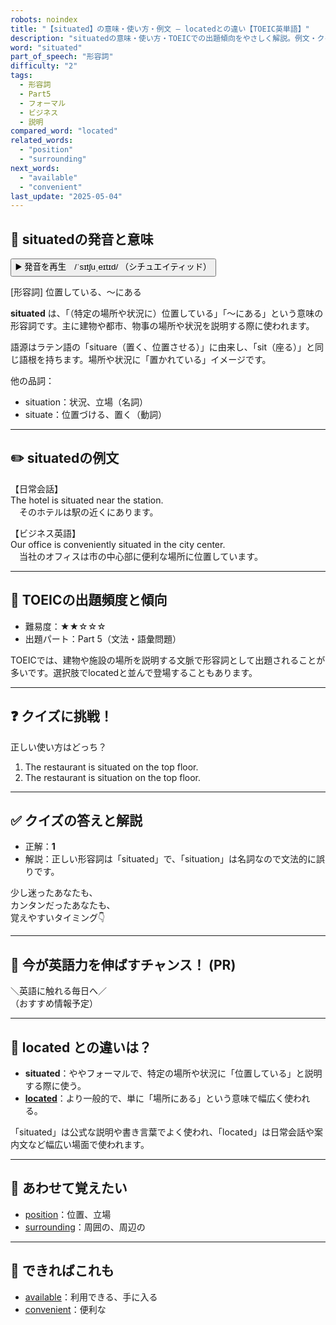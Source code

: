 ```yaml
---
robots: noindex
title: "【situated】の意味・使い方・例文 ― locatedとの違い【TOEIC英単語】"
description: "situatedの意味・使い方・TOEICでの出題傾向をやさしく解説。例文・クイズ付きでlocatedとの違いもわかりやすく学べます。"
word: "situated"
part_of_speech: "形容詞"
difficulty: "2"
tags:
  - 形容詞
  - Part5
  - フォーマル
  - ビジネス
  - 説明
compared_word: "located"
related_words:
  - "position"
  - "surrounding"
next_words:
  - "available"
  - "convenient"
last_update: "2025-05-04"
---
```


## 🔰 situatedの発音と意味

<button class="play-audio" onclick="playTTS('situated')">
  <span class="play-audio-main">
    ▶️ 発音を再生　/ˈsɪtʃuˌeɪtɪd/
  </span>
  <span class="play-audio-sub">
    （シチュエイティッド）
  </span>
</button>

[形容詞] 位置している、〜にある

**situated** は、「（特定の場所や状況に）位置している」「〜にある」という意味の形容詞です。主に建物や都市、物事の場所や状況を説明する際に使われます。

語源はラテン語の「situare（置く、位置させる）」に由来し、「sit（座る）」と同じ語根を持ちます。場所や状況に「置かれている」イメージです。

他の品詞：  
- situation：状況、立場（名詞）
- situate：位置づける、置く（動詞）

---

## ✏️ situatedの例文

【日常会話】  
The hotel is situated near the station.  
　そのホテルは駅の近くにあります。

【ビジネス英語】  
Our office is conveniently situated in the city center.  
　当社のオフィスは市の中心部に便利な場所に位置しています。

---

## 🎯 TOEICの出題頻度と傾向

- 難易度：★★☆☆☆
- 出題パート：Part 5（文法・語彙問題）

TOEICでは、建物や施設の場所を説明する文脈で形容詞として出題されることが多いです。選択肢でlocatedと並んで登場することもあります。

---

## ❓ クイズに挑戦！

正しい使い方はどっち？

1. The restaurant is situated on the top floor.  
2. The restaurant is situation on the top floor.

---

## ✅ クイズの答えと解説

- 正解：**1**
- 解説：正しい形容詞は「situated」で、「situation」は名詞なので文法的に誤りです。

少し迷ったあなたも、  
カンタンだったあなたも、  
覚えやすいタイミング👇️

---

## 🚀 今が英語力を伸ばすチャンス！ (PR)

<div class="info-center">
＼英語に触れる毎日へ／<br>  
（おすすめ情報予定）
</div>

---

## 🤔  located との違いは？

- **situated**：ややフォーマルで、特定の場所や状況に「位置している」と説明する際に使う。
- **[located](/located)**：より一般的で、単に「場所にある」という意味で幅広く使われる。

「situated」は公式な説明や書き言葉でよく使われ、「located」は日常会話や案内文など幅広い場面で使われます。

---

## 🧩 あわせて覚えたい

- [position](/position)：位置、立場
- [surrounding](/surrounding)：周囲の、周辺の

---

## 📖 できればこれも

- [available](/available)：利用できる、手に入る
- [convenient](/convenient)：便利な

<!-- cvid: aid31_bid34 -->
